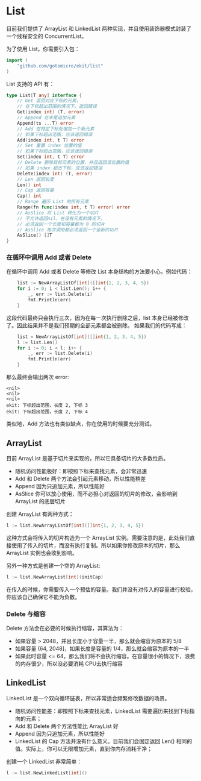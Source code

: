 # List

目前我们提供了 ArrayList 和 LinkedList 两种实现，并且使用装饰器模式封装了一个线程安全的 ConcurrentList。

为了使用 List，你需要引入包：
```go
import (
    "github.com/gotomicro/ekit/list"
)
```

List 支持的 API 有：
```go
type List[T any] interface {
	// Get 返回对应下标的元素，
	// 在下标超出范围的情况下，返回错误
	Get(index int) (T, error)
	// Append 在末尾追加元素
	Append(ts ...T) error
	// Add 在特定下标处增加一个新元素
	// 如果下标超出范围，应该返回错误
	Add(index int, t T) error
	// Set 重置 index 位置的值
	// 如果下标超出范围，应该返回错误
	Set(index int, t T) error
	// Delete 删除目标元素的位置，并且返回该位置的值
	// 如果 index 超出下标，应该返回错误
	Delete(index int) (T, error)
	// Len 返回长度
	Len() int
	// Cap 返回容量
	Cap() int
	// Range 遍历 List 的所有元素
	Range(fn func(index int, t T) error) error
	// AsSlice 将 List 转化为一个切片
	// 不允许返回nil，在没有元素的情况下，
	// 必须返回一个长度和容量都为 0 的切片
	// AsSlice 每次调用都必须返回一个全新的切片
	AsSlice() []T
}
```

### 在循环中调用 Add 或者 Delete

在循环中调用 Add 或者 Delete 等修改 List 本身结构的方法要小心，例如代码：
```go
	list := NewArrayListOf[int]([]int{1, 2, 3, 4, 5})
    for i := 0; i < list.Len(); i++ {
        _, err := list.Delete(i)
        fmt.Println(err)
    }
```
这段代码最终只会执行三次，因为在每一次执行删除之后，list 本身已经被修改了。因此结果并不是我们预期的全部元素都会被删除。
如果我们的代码写成：
```go
	list = NewArrayListOf[int]([]int{1, 2, 3, 4, 5})
	l := list.Len()
	for i := 0; i < l; i++ {
		_, err := list.Delete(i)
		fmt.Println(err)
	}
```
那么最终会输出两次 error:
```
<nil>
<nil>
<nil>
ekit: 下标超出范围，长度 2, 下标 3
ekit: 下标超出范围，长度 2, 下标 4
```

类似地，Add 方法也有类似缺点，你在使用的时候要充分测试。

## ArrayList

目前 ArrayList 是基于切片来实现的，所以它具备切片的大多数性质。
- 随机访问性能极好：即按照下标来查找元素，会非常迅速
- Add 和 Delete 两个方法会引起元素移动，所以性能稍差
- Append 因为只追加元素，所以性能好
- AsSlice 你可以放心使用，而不必担心对返回的切片的修改，会影响到 ArrayList 的底层切片

创建 ArrayList 有两种方式：
```go
l := list.NewArrayListOf[int]([]int{1, 2, 3, 4, 5})
```
这种方式会将传入的切片构造为一个 ArrayList 实例。需要注意的是，此处我们直接使用了传入的切片，而没有执行复制。所以如果你修改原本的切片，那么 ArrayList 实例也会收到影响。

另外一种方式是创建一个空的 ArrayList:
```go
l := list.NewArrayList[int](initCap)
```
在传入的时候，你需要传入一个预估的容量。我们并没有对传入的容量进行校验，你应该自己确保它不能为负数。

### Delete 与缩容

Delete 方法会在必要的时候执行缩容，其算法为：

- 如果容量 > 2048，并且长度小于容量一半，那么就会缩容为原本的 5/8
- 如果容量 (64, 2048]，如果长度是容量的 1/4，那么就会缩容为原本的一半
- 如果此时容量 <= 64，那么我们将不会执行缩容。在容量很小的情况下，浪费的内存很少，所以没必要消耗 CPU去执行缩容

## LinkedList

LinkedList 是一个双向循环链表，所以非常适合频繁修改数据的场景。
- 随机访问性能差：即按照下标来查找元素，LinkedList 需要遍历来找到下标指向的元素；
- Add 和 Delete 两个方法性能比 ArrayList 好
- Append 因为只追加元素，所以性能好
- LinkedList 的 Cap 方法并没有什么意义。目前我们会固定返回 Len() 相同的值。实际上，你可以无限增加元素，直到你内存消耗干净；

创建一个 LinkedList 非常简单：
```go
l := list.NewLinkedList[int]()
```